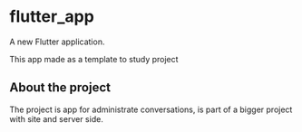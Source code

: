 # flutter_app

A new Flutter application.

This app made as a template to study project

## About the project

The project is app for administrate conversations, is part of a bigger project with site and server side.

